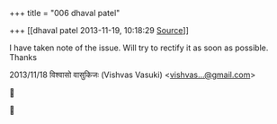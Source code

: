 +++
title = "006 dhaval patel"

+++
[[dhaval patel	2013-11-19, 10:18:29 [Source](https://groups.google.com/g/samskrita/c/N2GGZ467SVo)]]



I have taken note of the issue. Will try to rectify it as soon as possible. Thanks

  
  

2013/11/18 विश्वासो वासुकिजः (Vishvas Vasuki) \<[vishvas...@gmail.com]()\>





